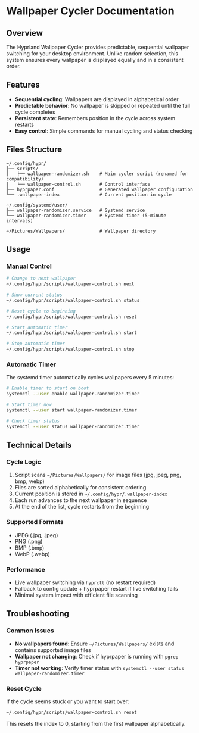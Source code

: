 # Wallpaper Cycler Documentation

## Overview
The Hyprland Wallpaper Cycler provides predictable, sequential wallpaper switching for your desktop environment. Unlike random selection, this system ensures every wallpaper is displayed equally and in a consistent order.

## Features
- **Sequential cycling**: Wallpapers are displayed in alphabetical order
- **Predictable behavior**: No wallpaper is skipped or repeated until the full cycle completes
- **Persistent state**: Remembers position in the cycle across system restarts
- **Easy control**: Simple commands for manual cycling and status checking

## Files Structure
```
~/.config/hypr/
├── scripts/
│   ├── wallpaper-randomizer.sh    # Main cycler script (renamed for compatibility)
│   └── wallpaper-control.sh       # Control interface
├── hyprpaper.conf                 # Generated wallpaper configuration
└── .wallpaper-index               # Current position in cycle

~/.config/systemd/user/
├── wallpaper-randomizer.service   # Systemd service
└── wallpaper-randomizer.timer     # Systemd timer (5-minute intervals)

~/Pictures/Wallpapers/             # Wallpaper directory
```

## Usage

### Manual Control
```bash
# Change to next wallpaper
~/.config/hypr/scripts/wallpaper-control.sh next

# Show current status
~/.config/hypr/scripts/wallpaper-control.sh status

# Reset cycle to beginning
~/.config/hypr/scripts/wallpaper-control.sh reset

# Start automatic timer
~/.config/hypr/scripts/wallpaper-control.sh start

# Stop automatic timer
~/.config/hypr/scripts/wallpaper-control.sh stop
```

### Automatic Timer
The systemd timer automatically cycles wallpapers every 5 minutes:
```bash
# Enable timer to start on boot
systemctl --user enable wallpaper-randomizer.timer

# Start timer now
systemctl --user start wallpaper-randomizer.timer

# Check timer status
systemctl --user status wallpaper-randomizer.timer
```

## Technical Details

### Cycle Logic
1. Script scans `~/Pictures/Wallpapers/` for image files (jpg, jpeg, png, bmp, webp)
2. Files are sorted alphabetically for consistent ordering
3. Current position is stored in `~/.config/hypr/.wallpaper-index`
4. Each run advances to the next wallpaper in sequence
5. At the end of the list, cycle restarts from the beginning

### Supported Formats
- JPEG (.jpg, .jpeg)
- PNG (.png)
- BMP (.bmp)
- WebP (.webp)

### Performance
- Live wallpaper switching via `hyprctl` (no restart required)
- Fallback to config update + hyprpaper restart if live switching fails
- Minimal system impact with efficient file scanning

## Troubleshooting

### Common Issues
- **No wallpapers found**: Ensure `~/Pictures/Wallpapers/` exists and contains supported image files
- **Wallpaper not changing**: Check if hyprpaper is running with `pgrep hyprpaper`
- **Timer not working**: Verify timer status with `systemctl --user status wallpaper-randomizer.timer`

### Reset Cycle
If the cycle seems stuck or you want to start over:
```bash
~/.config/hypr/scripts/wallpaper-control.sh reset
```

This resets the index to 0, starting from the first wallpaper alphabetically.
